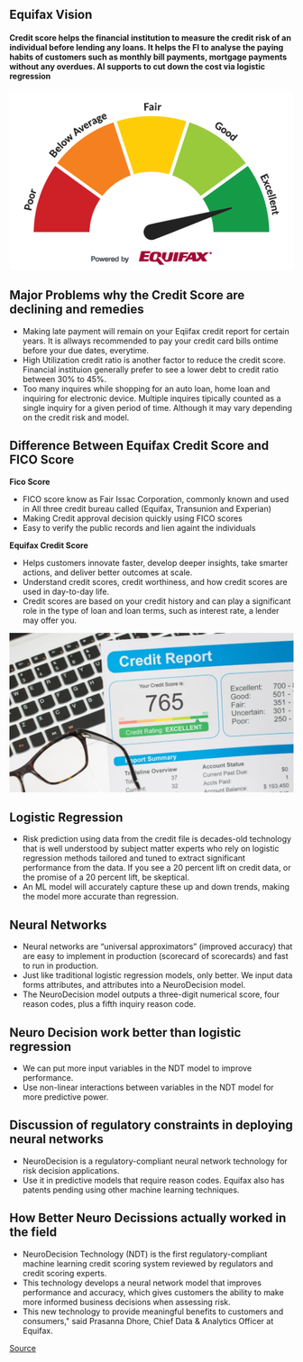 ## **Equifax Vision**

#### Credit score helps the financial institution to measure the credit risk of an individual before lending any loans. It helps the FI to analyse the paying habits of customers such as monthly bill payments, mortgage payments without any overdues. AI supports to cut down the cost via logistic regression
   
![Equifac logo](./Image/Equifax%20Purpose%20Image.png)


## **Major Problems why the Credit Score are declining and remedies**


- Making late payment will remain on your Eqiifax credit report for certain years. It is allways recommended to pay your credit card bills ontime before your due dates, everytime.
- High Utilization credit ratio is another factor to reduce the credit score. Financial instituion generally prefer to see a lower debt to credit ratio between 30% to 45%.
- Too many inquires while shopping for an auto loan, home loan and inquiring for electronic device. Multiple inquires tipically counted as a single inquiry for a given period of time. Although it may vary depending on the credit risk and model.


## **Difference Between Equifax Credit Score and FICO Score**

**Fico Score**

- FICO score know as Fair Issac Corporation, commonly known and used in All three credit bureau called (Equifax, Transunion and Experian)
- Making Credit approval decision quickly using FICO scores
- Easy to verify the public records and lien againt the individuals

**Equifax Credit Score**

- Helps customers innovate faster, develop deeper insights, take smarter actions, and deliver better outcomes at scale.
- Understand credit scores, credit worthiness, and how credit scores are used in day-to-day life.
- Credit scores are based on your credit history and can play a significant role in the type of loan and loan terms, such as interest rate, a lender may offer you.

![Credit score](./image/Neuro%20Decision.png)

## **Logistic Regression**

- Risk prediction using data from the credit file is decades-old technology that is well understood by subject matter experts who rely on logistic regression methods tailored and tuned to extract significant performance from the data. If you see a 20 percent lift on credit data, or the promise of a 20 percent lift, be skeptical.
- An ML model will accurately capture these up and down trends, making the model more accurate than regression.

## **Neural Networks**

- Neural networks are “universal approximators” (improved accuracy) that are easy to implement in production (scorecard of scorecards) and fast to run in production.
- Just like traditional logistic regression models, only better. We input data forms attributes, and attributes into a NeuroDecision model.
- The NeuroDecision model outputs a three-digit numerical score, four reason codes, plus a fifth inquiry reason code.

## **Neuro Decision work better than logistic regression**

- We can put more input variables in the NDT model to improve performance.
- Use non-linear interactions between variables in the NDT model for more predictive power.

## **Discussion of regulatory constraints in deploying neural networks**

- NeuroDecision is a regulatory-compliant neural network technology for risk decision applications.
- Use it in predictive models that require reason codes. Equifax also has patents pending using other machine learning techniques.

## **How Better Neuro Decissions actually worked in the field**

- NeuroDecision Technology (NDT) is the first regulatory-compliant machine learning credit scoring system reviewed by regulators and credit scoring experts.
- This technology develops a neural network model that improves performance and accuracy, which gives customers the ability to make more informed business decisions when assessing risk.
- This new technology to provide meaningful benefits to customers and consumers," said Prasanna Dhore, Chief Data & Analytics Officer at Equifax.

[Source](https://investor.equifax.com/news-events/press-releases/detail/203/equifax-launches-neurodecision-technology)









   
